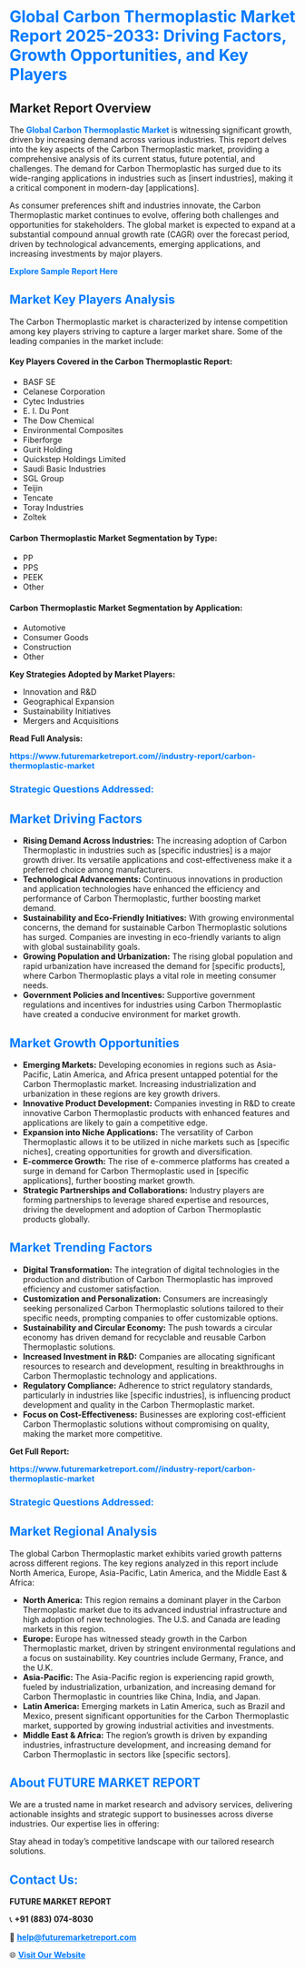 <h1 style="color: #007BFF;">Global Carbon Thermoplastic Market Report 2025-2033: Driving Factors, Growth Opportunities, and Key Players</h1>

<section id="overview">
<h2>Market Report Overview</h2>
<p>The <a href="https://www.futuremarketreport.com//industry-report/carbon-thermoplastic-market" style="color: #007BFF; text-decoration: none;"><strong>Global Carbon Thermoplastic Market</strong></a> is witnessing significant growth, driven by increasing demand across various industries. This report delves into the key aspects of the Carbon Thermoplastic market, providing a comprehensive analysis of its current status, future potential, and challenges. The demand for Carbon Thermoplastic has surged due to its wide-ranging applications in industries such as [insert industries], making it a critical component in modern-day [applications].</p>
<p>As consumer preferences shift and industries innovate, the Carbon Thermoplastic market continues to evolve, offering both challenges and opportunities for stakeholders. The global market is expected to expand at a substantial compound annual growth rate (CAGR) over the forecast period, driven by technological advancements, emerging applications, and increasing investments by major players.</p>
</section>

<section id="overview">
<p><a href="https://www.futuremarketreport.com//request-sample/reportId=92786" style="color: #007BFF; text-decoration: none;"><strong>Explore Sample Report Here</strong></a></p>
</section>

<section id="key-players">
<h2 style="color: #007BFF;">Market Key Players Analysis</h2>
<p>The Carbon Thermoplastic market is characterized by intense competition among key players striving to capture a larger market share. Some of the leading companies in the market include:</p>
<h4>Key Players Covered in the Carbon Thermoplastic Report:</h4>
<ul><li>BASF SE</li><li>Celanese Corporation</li><li>Cytec Industries</li><li>E. I. Du Pont</li><li>The Dow Chemical</li><li>Environmental Composites</li><li>Fiberforge</li><li>Gurit Holding</li><li>Quickstep Holdings Limited</li><li>Saudi Basic Industries</li><li>SGL Group</li><li>Teijin</li><li>Tencate</li><li>Toray Industries</li><li>Zoltek</li></ul>
<h4>Carbon Thermoplastic Market Segmentation by Type:</h4>
<ul><li>PP</li><li>PPS</li><li>PEEK</li><li>Other</li></ul>

<h4>Carbon Thermoplastic Market Segmentation by Application:</h4>
<ul><li>Automotive</li><li>Consumer Goods</li><li>Construction</li><li>Other</li></ul>
<p><strong>Key Strategies Adopted by Market Players:</strong></p>
<ul>
<li>Innovation and R&D</li>
<li>Geographical Expansion</li>
<li>Sustainability Initiatives</li>
<li>Mergers and Acquisitions</li>
</ul>
</section>

<section>
<p><strong>Read Full Analysis: </strong></p><a href="https://www.futuremarketreport.com//industry-report/carbon-thermoplastic-market" style="color: #007BFF; text-decoration: none;"><strong>https://www.futuremarketreport.com//industry-report/carbon-thermoplastic-market</strong></a>
<h3 style="color: #007BFF;">Strategic Questions Addressed:</h3>
</section>

<section id="driving-factors">
<h2 style="color: #007BFF;">Market Driving Factors</h2>
<ul>
<li><strong>Rising Demand Across Industries:</strong> The increasing adoption of Carbon Thermoplastic in industries such as [specific industries] is a major growth driver. Its versatile applications and cost-effectiveness make it a preferred choice among manufacturers.</li>
<li><strong>Technological Advancements:</strong> Continuous innovations in production and application technologies have enhanced the efficiency and performance of Carbon Thermoplastic, further boosting market demand.</li>
<li><strong>Sustainability and Eco-Friendly Initiatives:</strong> With growing environmental concerns, the demand for sustainable Carbon Thermoplastic solutions has surged. Companies are investing in eco-friendly variants to align with global sustainability goals.</li>
<li><strong>Growing Population and Urbanization:</strong> The rising global population and rapid urbanization have increased the demand for [specific products], where Carbon Thermoplastic plays a vital role in meeting consumer needs.</li>
<li><strong>Government Policies and Incentives:</strong> Supportive government regulations and incentives for industries using Carbon Thermoplastic have created a conducive environment for market growth.</li>
</ul>
</section>

<section id="growth-opportunities">
<h2 style="color: #007BFF;">Market Growth Opportunities</h2>
<ul>
<li><strong>Emerging Markets:</strong> Developing economies in regions such as Asia-Pacific, Latin America, and Africa present untapped potential for the Carbon Thermoplastic market. Increasing industrialization and urbanization in these regions are key growth drivers.</li>
<li><strong>Innovative Product Development:</strong> Companies investing in R&D to create innovative Carbon Thermoplastic products with enhanced features and applications are likely to gain a competitive edge.</li>
<li><strong>Expansion into Niche Applications:</strong> The versatility of Carbon Thermoplastic allows it to be utilized in niche markets such as [specific niches], creating opportunities for growth and diversification.</li>
<li><strong>E-commerce Growth:</strong> The rise of e-commerce platforms has created a surge in demand for Carbon Thermoplastic used in [specific applications], further boosting market growth.</li>
<li><strong>Strategic Partnerships and Collaborations:</strong> Industry players are forming partnerships to leverage shared expertise and resources, driving the development and adoption of Carbon Thermoplastic products globally.</li>
</ul>
</section>

<section id="trending-factors">
<h2 style="color: #007BFF;">Market Trending Factors</h2>
<ul>
<li><strong>Digital Transformation:</strong> The integration of digital technologies in the production and distribution of Carbon Thermoplastic has improved efficiency and customer satisfaction.</li>
<li><strong>Customization and Personalization:</strong> Consumers are increasingly seeking personalized Carbon Thermoplastic solutions tailored to their specific needs, prompting companies to offer customizable options.</li>
<li><strong>Sustainability and Circular Economy:</strong> The push towards a circular economy has driven demand for recyclable and reusable Carbon Thermoplastic solutions.</li>
<li><strong>Increased Investment in R&D:</strong> Companies are allocating significant resources to research and development, resulting in breakthroughs in Carbon Thermoplastic technology and applications.</li>
<li><strong>Regulatory Compliance:</strong> Adherence to strict regulatory standards, particularly in industries like [specific industries], is influencing product development and quality in the Carbon Thermoplastic market.</li>
<li><strong>Focus on Cost-Effectiveness:</strong> Businesses are exploring cost-efficient Carbon Thermoplastic solutions without compromising on quality, making the market more competitive.</li>
</ul>
</section>

<section>
<p><strong>Get Full Report: </strong></p><a href="https://www.futuremarketreport.com//industry-report/carbon-thermoplastic-market" style="color: #007BFF; text-decoration: none;"><strong>https://www.futuremarketreport.com//industry-report/carbon-thermoplastic-market</strong></a>
<h3 style="color: #007BFF;">Strategic Questions Addressed:</h3>
</section>


<section id="regional-analysis">
<h2 style="color: #007BFF;">Market Regional Analysis</h2>
<p>The global Carbon Thermoplastic market exhibits varied growth patterns across different regions. The key regions analyzed in this report include North America, Europe, Asia-Pacific, Latin America, and the Middle East & Africa:</p>
<ul>
<li><strong>North America:</strong> This region remains a dominant player in the Carbon Thermoplastic market due to its advanced industrial infrastructure and high adoption of new technologies. The U.S. and Canada are leading markets in this region.</li>
<li><strong>Europe:</strong> Europe has witnessed steady growth in the Carbon Thermoplastic market, driven by stringent environmental regulations and a focus on sustainability. Key countries include Germany, France, and the U.K.</li>
<li><strong>Asia-Pacific:</strong> The Asia-Pacific region is experiencing rapid growth, fueled by industrialization, urbanization, and increasing demand for Carbon Thermoplastic in countries like China, India, and Japan.</li>
<li><strong>Latin America:</strong> Emerging markets in Latin America, such as Brazil and Mexico, present significant opportunities for the Carbon Thermoplastic market, supported by growing industrial activities and investments.</li>
<li><strong>Middle East & Africa:</strong> The region’s growth is driven by expanding industries, infrastructure development, and increasing demand for Carbon Thermoplastic in sectors like [specific sectors].</li>
</ul>
</section>

<footer>
<h2 style="color: #007BFF;">About FUTURE MARKET REPORT</h2>
<p>We are a trusted name in market research and advisory services, delivering actionable insights and strategic support to businesses across diverse industries. Our expertise lies in offering:</p>

<p>Stay ahead in today’s competitive landscape with our tailored research solutions.</p>

<h2 style="color: #007BFF;">Contact Us:</h2>
<p><strong>FUTURE MARKET REPORT</strong></p>
<p>📞 <strong>+91 (883) 074-8030</strong></p>
<p>📧 <strong><a href="mailto:help@futuremarketreport.com" style="color: #007BFF;">help@futuremarketreport.com</a></strong></p>
<p>🌐 <strong><a href="https://www.futuremarketreport.com/" style="color: #007BFF;">Visit Our Website</a></strong></p>
</footer>